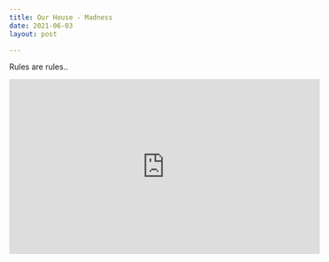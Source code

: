 ```yaml
---
title: Our House - Madness
date: 2021-06-03
layout: post

---
```

Rules are rules..

<iframe width="560" height="315" src="https://www.youtube.com/embed/oXA6CLTDekw" title="YouTube video player" frameborder="0" allow="accelerometer; autoplay; clipboard-write; encrypted-media; gyroscope; picture-in-picture" allowfullscreen></iframe>